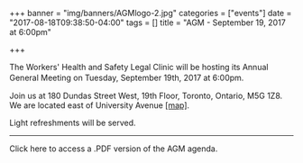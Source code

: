 +++
banner = "img/banners/AGMlogo-2.jpg"
categories = ["events"]
date = "2017-08-18T09:38:50-04:00"
tags = []
title = "AGM - September 19, 2017 at 6:00pm"

+++


The Workers' Health and Safety Legal Clinic will be hosting its Annual General Meeting on Tuesday, September 19th, 2017 at 6:00pm.<span style="font-size: 1rem;"><br></span>

Join us at 180 Dundas Street West, 19th Floor, Toronto, Ontario, M5G 1Z8. We are located east of University Avenue [[map]](https://www.google.ca/maps/place/180+Dundas+St+W,+Toronto,+ON+M5G+1Z8/@43.6553401,-79.3888502,17z/data=!4m13!1m7!3m6!1s0x882b34c95da7b23f:0xd3ee4b71d5ce1cf7!2s180+Dundas+St+W,+Toronto,+ON+M5G+1Z8!3b1!8m2!3d43.6553401!4d-79.3866615!3m4!1s0x882b34c95da7b23f:0xd3ee4b71d5ce1cf7!8m2!3d43.6553401!4d-79.3866615).

Light refreshments will be served.

<hr>

Click here to access a .PDF version of the AGM agenda.